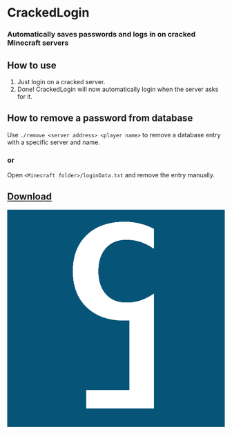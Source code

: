 # CrackedLogin

### Automatically saves passwords and logs in on cracked Minecraft servers

## How to use

1. Just login on a cracked server.
2. Done! CrackedLogin will now automatically login when the server asks for it.

## How to remove a password from database

Use ```./remove <server address> <player name>``` to remove a database entry with a specific server and name.

### or

Open ```<Minecraft folder>/loginData.txt``` and remove the entry manually.

## [Download](https://github.com/ZimnyCat/crackedlogin/releases/download/1.1/crackedlogin-1.1.jar)

![](https://raw.githubusercontent.com/ZimnyCat/crackedlogin/main/src/main/resources/assets/crackedlogin/logo.png)